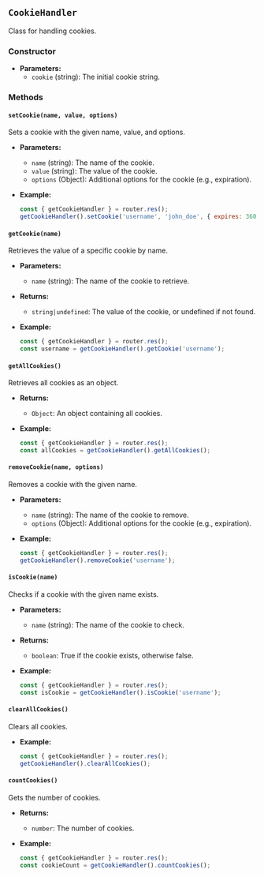 ## `CookieHandler`

Class for handling cookies.

### Constructor

- **Parameters:**
  - `cookie` (string): The initial cookie string.

### Methods

#### `setCookie(name, value, options)`

Sets a cookie with the given name, value, and options.

- **Parameters:**
  - `name` (string): The name of the cookie.
  - `value` (string): The value of the cookie.
  - `options` (Object): Additional options for the cookie (e.g., expiration).

- **Example:**
  ```javascript
  const { getCookieHandler } = router.res();
  getCookieHandler().setCookie('username', 'john_doe', { expires: 3600 });
  ```

#### `getCookie(name)`

Retrieves the value of a specific cookie by name.

- **Parameters:**
  - `name` (string): The name of the cookie to retrieve.

- **Returns:**
  - `string|undefined`: The value of the cookie, or undefined if not found.

- **Example:**
  ```javascript
  const { getCookieHandler } = router.res();
  const username = getCookieHandler().getCookie('username');
  ```

#### `getAllCookies()`

Retrieves all cookies as an object.

- **Returns:**
  - `Object`: An object containing all cookies.

- **Example:**
  ```javascript
  const { getCookieHandler } = router.res();
  const allCookies = getCookieHandler().getAllCookies();
  ```

#### `removeCookie(name, options)`

Removes a cookie with the given name.

- **Parameters:**
  - `name` (string): The name of the cookie to remove.
  - `options` (Object): Additional options for the cookie (e.g., expiration).

- **Example:**
  ```javascript
  const { getCookieHandler } = router.res();
  getCookieHandler().removeCookie('username');
  ```

#### `isCookie(name)`

Checks if a cookie with the given name exists.

- **Parameters:**
  - `name` (string): The name of the cookie to check.

- **Returns:**
  - `boolean`: True if the cookie exists, otherwise false.

- **Example:**
  ```javascript
  const { getCookieHandler } = router.res();
  const isCookie = getCookieHandler().isCookie('username');
  ```

#### `clearAllCookies()`

Clears all cookies.

- **Example:**
  ```javascript
  const { getCookieHandler } = router.res();
  getCookieHandler().clearAllCookies();
  ```

#### `countCookies()`

Gets the number of cookies.

- **Returns:**
  - `number`: The number of cookies.

- **Example:**
  ```javascript
  const { getCookieHandler } = router.res();
  const cookieCount = getCookieHandler().countCookies();
  ```